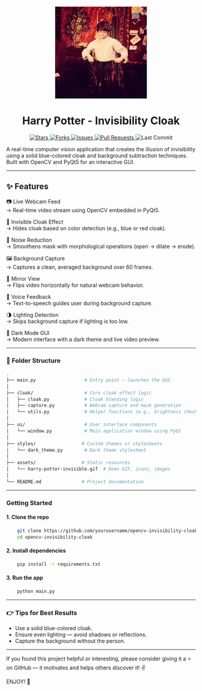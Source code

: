 <p align="center">
  <img src="assets/harry-potter-invisible.gif" alt="Invisible Cloak Gif" />
</p>

<h1 align="center">
   Harry Potter - Invisibility Cloak
</h1>

<p align="center">
  <a href="https://github.com/iam-salma/opencv-invisibility-cloak/stargazers">
    <img src="https://img.shields.io/github/stars/iam-salma/opencv-invisibility-cloak?style=social" alt="Stars"/>
  </a>
  <a href="https://github.com/iam-salma/opencv-invisibility-cloak/fork">
    <img src="https://img.shields.io/github/forks/iam-salma/opencv-invisibility-cloak?style=social" alt="Forks"/>
  </a>
  <a href="https://github.com/iam-salma/opencv-invisibility-cloak/issues">
    <img src="https://img.shields.io/github/issues/iam-salma/opencv-invisibility-cloak" alt="Issues"/>
  </a>
  <a href="https://github.com/iam-salma/opencv-invisibility-cloak/pulls">
    <img src="https://img.shields.io/github/issues-pr/iam-salma/opencv-invisibility-cloak" alt="Pull Requests"/>
  </a>
  <img src="https://img.shields.io/github/last-commit/iam-salma/opencv-invisibility-cloak" alt="Last Commit"/>
</p>

A real-time computer vision application that creates the illusion of invisibility using a solid blue-colored cloak and background subtraction techniques. Built with OpenCV and PyQt5 for an interactive GUI.

---

## ✨ Features

📷  Live Webcam Feed  
→ Real-time video stream using OpenCV embedded in PyQt5.

🧥  Invisible Cloak Effect  
→ Hides cloak based on color detection (e.g., blue or red cloak).

🧼  Noise Reduction  
→ Smoothens mask with morphological operations (open → dilate → erode).

🖼️  Background Capture  
→ Captures a clean, averaged background over 60 frames.

🔁  Mirror View  
→ Flips video horizontally for natural webcam behavior.

💬  Voice Feedback  
→ Text-to-speech guides user during background capture.

🌗  Lighting Detection  
→ Skips background capture if lighting is too low.

🎨  Dark Mode GUI  
→ Modern interface with a dark theme and live video preview.

---

### 📂 Folder Structure

```bash
.
├── main.py                  # Entry point – launches the GUI
│
├── cloak/                   # Core cloak effect logic
│   ├── cloak.py             # Cloak blending logic
│   ├── capture.py           # Webcam capture and mask generation
│   └── utils.py             # Helper functions (e.g., brightness checks)
│
├── ui/                      # User interface components
│   └── window.py            # Main application window using PyQt
│
├── styles/                 # Custom themes or stylesheets
│   └── dark_theme.py        # Dark theme stylesheet
│
├── assets/                 # Static resources
│   └── harry-potter-invisible.gif  # Demo GIF, icons, images
│
└── README.md               # Project documentation
```

---

### Getting Started

#### 1. Clone the repo
```bash
    git clone https://github.com/yourusername/opencv-invisibility-cloak.git
    cd opencv-invisibility-cloak
```
#### 2. Install dependencies
```bash
    pip install -r requirements.txt
```

#### 3. Run the app
```bash
    python main.py
```

---

### 👉 Tips for Best Results
- Use a solid blue-colored cloak.
- Ensure even lighting — avoid shadows or reflections.
- Capture the background without the person.

---

If you found this project helpful or interesting, please consider giving it a ⭐️ on GitHub — it motivates and helps others discover it! ✌️

ENJOY! 🎉
